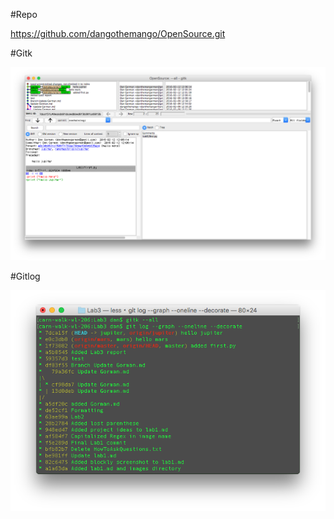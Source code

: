 #Repo

https://github.com/dangothemango/OpenSource.git

#Gitk

![gitk](images/gitk.png)

#Gitlog

![gitlog](images/gitlog.png)
